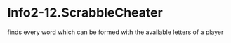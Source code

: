 # Info2-12.ScrabbleCheater
finds every word which can be formed with the available letters of a player
